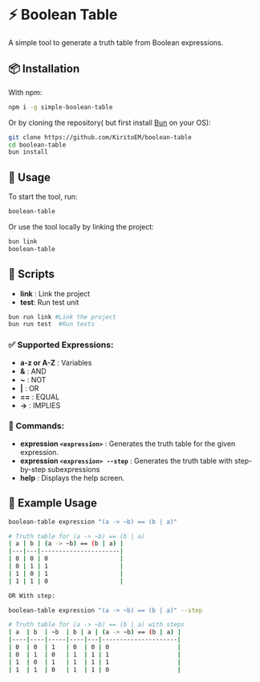 # ⚡ Boolean Table

A simple tool to generate a truth table from Boolean expressions.

## 📦 Installation
With npm:
```bash
npm i -g simple-boolean-table
```
Or by cloning the repository( but first install [Bun](https://bun.sh/) on your OS):
```bash
git clone https://github.com/KiritoEM/boolean-table
cd boolean-table
bun install
```

## 🚀 Usage

To start the tool, run:
```bash
boolean-table
```
Or use the tool locally by linking the project:
```bash
bun link
boolean-table
```


## 🚀 Scripts
- **link** : Link the project
- **test**: Run test unit
```bash
bun run link #Link the project
bun run test  #Run tests
```

### ✅ Supported Expressions:
- **a-z or A-Z** : Variables
- **&** : AND
- **~** : NOT
- **|** : OR
- **==** : EQUAL
- **->** : IMPLIES

### 🔧 Commands:
- **expression `<expression>`** : Generates the truth table for the given expression.
- **expression `<expression> --step`** : Generates the truth table with step-by-step subexpressions
- **help** : Displays the help screen.

## 📌 Example Usage
```bash
boolean-table expression "(a -> ~b) == (b | a)"

# Truth table for (a -> ~b) == (b | a)
| a | b | (a -> ~b) == (b | a) |
|---|---|----------------------|
| 0 | 0 | 0                    |
| 0 | 1 | 1                    |
| 1 | 0 | 1                    |
| 1 | 1 | 0                    |

OR With step:

boolean-table expression "(a -> ~b) == (b | a)" --step

# Truth table for (a -> ~b) == (b | a) with steps
| a  | b  | ~b  | b | a | (a -> ~b) == (b | a) |
|----|----|-----|----|---|---------------------|
| 0  | 0  | 1   | 0  | 0 | 0                   |
| 0  | 1  | 0   | 1  | 1 | 1                   |
| 1  | 0  | 1   | 1  | 1 | 1                   |
| 1  | 1  | 0   | 1  | 1 | 0                   |
```
